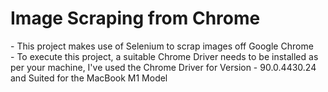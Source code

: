 <h1> Image Scraping from Chrome </h1>
- This project makes use of Selenium to scrap images off Google Chrome<br>
- To execute this project, a suitable Chrome Driver needs to be installed as per your machine, I've used the Chrome Driver for Version - 90.0.4430.24 and Suited for the MacBook M1 Model

